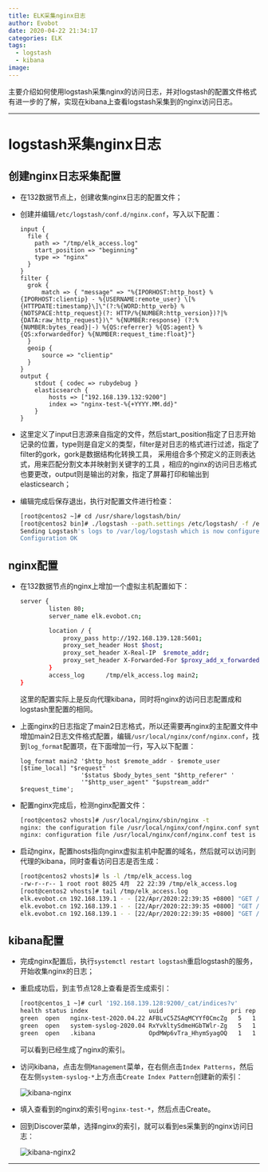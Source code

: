 ```yaml
---
title: ELK采集nginx日志
author: Evobot
date: 2020-04-22 21:34:17
categories: ELK
tags:
  - logstash
  - kibana
image:
---
```










主要介绍如何使用logstash采集nginx的访问日志，并对logstash的配置文件格式有进一步的了解，实现在kibana上查看logstash采集到的nginx访问日志。

<!--more-->

---

# logstash采集nginx日志

## 创建nginx日志采集配置

- 在132数据节点上，创建收集nginx日志的配置文件；

- 创建并编辑`/etc/logstash/conf.d/nginx.conf`，写入以下配置：

  ```
  input {
    file {
      path => "/tmp/elk_access.log"
      start_position => "beginning"
      type => "nginx"
    }
  }
  filter {
    grok {
        match => { "message" => "%{IPORHOST:http_host} %{IPORHOST:clientip} - %{USERNAME:remote_user} \[%{HTTPDATE:timestamp}\]\"(?:%{WORD:http_verb} %{NOTSPACE:http_request}(?: HTTP/%{NUMBER:http_version})?|%{DATA:raw_http_request})\" %{NUMBER:response} (?:%{NUMBER:bytes_read}|-) %{QS:referrer} %{QS:agent} %{QS:xforwardedfor} %{NUMBER:request_time:float}"}
    }
    geoip {
        source => "clientip"
    }
  }
  output {
      stdout { codec => rubydebug }
      elasticsearch {
          hosts => ["192.168.139.132:9200"]
          index => "nginx-test-%{+YYYY.MM.dd}"
      }
  }
  
  ```

- 这里定义了input日志源来自指定的文件，然后start_position指定了日志开始记录的位置，type则是自定义的类型，filter是对日志的格式进行过滤，指定了filter的gork，gork是数据结构化转换工具， 采用组合多个预定义的正则表达式，用来匹配分割文本并映射到关键字的工具 ，相应的nginx的访问日志格式也要更改，output则是输出的对象，指定了屏幕打印和输出到elasticsearch；

- 编辑完成后保存退出，执行对配置文件进行检查：

  ```bash
  [root@centos2 ~]# cd /usr/share/logstash/bin/
  [root@centos2 bin]# ./logstash --path.settings /etc/logstash/ -f /etc/logstash/conf.d/nginx.conf --config.test_and_exit
  Sending Logstash's logs to /var/log/logstash which is now configured via log4j2.properties
  Configuration OK
  
  ```

## nginx配置

- 在132数据节点的nginx上增加一个虚拟主机配置如下：

  ```bash
  server {
          listen 80;
          server_name elk.evobot.cn;
  
          location / {
              proxy_pass http://192.168.139.128:5601;
              proxy_set_header Host $host;
              proxy_set_header X-Real-IP  $remote_addr;
              proxy_set_header X-Forwarded-For $proxy_add_x_forwarded_for;
          }
          access_log      /tmp/elk_access.log main2;
  }
  
  ```

  这里的配置实际上是反向代理kibana，同时将nginx的访问日志配置成和logstash里配置的相同。

- 上面nginx的日志指定了main2日志格式，所以还需要再nginx的主配置文件中增加main2日志文件格式配置，编辑`/usr/local/nginx/conf/nginx.conf`，找到`log_format`配置项，在下面增加一行，写入以下配置：

  ```
  log_format main2 '$http_host $remote_addr - $remote_user [$time_local] "$request" '
                   '$status $body_bytes_sent "$http_referer" '
                   '"$http_user_agent" "$upstream_addr" $request_time';
  
  ```

- 配置nginx完成后，检测nginx配置文件：

  ```bash
  [root@centos2 vhosts]# /usr/local/nginx/sbin/nginx -t
  nginx: the configuration file /usr/local/nginx/conf/nginx.conf syntax is ok
  nginx: configuration file /usr/local/nginx/conf/nginx.conf test is successful
  
  ```

- 启动nginx，配置hosts指向nginx虚拟主机中配置的域名，然后就可以访问到代理的kibana，同时查看访问日志是否生成：

  ```bash
  [root@centos2 vhosts]# ls -l /tmp/elk_access.log
  -rw-r--r-- 1 root root 8025 4月  22 22:39 /tmp/elk_access.log
  [root@centos2 vhosts]# tail /tmp/elk_access.log
  elk.evobot.cn 192.168.139.1 - - [22/Apr/2020:22:39:35 +0800] "GET /plugins/kibana/assets/wrench.svg HTTP/1.1" 200 290 "http://elk.evobot.cn/app/kibana" "Mozilla/5.0 (Windows NT 10.0; Win64; x64) AppleWebKit/537.36 (KHTML, like Gecko) Chrome/81.0.4044.113 Safari/537.36" "192.168.139.128:5601" 0.028
  elk.evobot.cn 192.168.139.1 - - [22/Apr/2020:22:39:35 +0800] "GET /plugins/kibana/assets/settings.svg HTTP/1.1" 200 308 "http://elk.evobot.cn/app/kibana" "Mozilla/5.0 (Windows NT 10.0; Win64; x64) AppleWebKit/537.36 (KHTML, like Gecko) Chrome/81.0.4044.113 Safari/537.36" "192.168.139.128:5601" 0.018
  elk.evobot.cn 192.168.139.1 - - [22/Apr/2020:22:39:35 +0800] "GET /bundles/ae11252ad19209059498cac1cd1addd7.svg HTTP/1.1" 2001188 "http://elk.evobot.cn/bundles/commons.style.css?v=16070" "Mozilla/5.0 (Windows NT 10.0; Win64; x64) AppleWebKit/537.36 (KHTML, like Gecko) Chrome/81.0.4044.113 Safari/537.36" "192.168.139.128:5601" 0.015
  
  ```

## kibana配置

- 完成nginx配置后，执行`systemctl restart logstash`重启logstash的服务，开始收集nginx的日志；

- 重启成功后，到主节点128上查看是否生成索引：

  ```bash
  [root@centos_1 ~]# curl '192.168.139.128:9200/_cat/indices?v'
  health status index                 uuid                   pri rep docs.count docs.deleted store.size pri.store.size
  green  open   nginx-test-2020.04.22 AFBLvC5ZSAqMCYYf0CmcZg   5   1         27            0    200.8kb        100.4kb
  green  open   system-syslog-2020.04 RxYvkltySdmeHGbTWlr-Zg   5   1        189            0    702.7kb        368.9kb
  green  open   .kibana               OpdMWp6vTra_HhymSyagOQ   1   1          2            1     27.2kb         13.6kb
  
  ```

  可以看到已经生成了nginx的索引。

- 访问kibana，点击左侧`Management`菜单，在右侧点击`Index Patterns`，然后在左侧`system-syslog-*`上方点击`Create Index Pattern`创建新的索引：

  ![kibana-nginx](https://s1.ax1x.com/2020/04/22/JUYzwQ.png)

- 填入查看到的nginx的索引号`nginx-test-*`，然后点击Create。

- 回到Discover菜单，选择nginx的索引，就可以看到es采集到的nginx访问日志：

  ![kibana-nginx2](https://s1.ax1x.com/2020/04/22/JUtB1P.png)

---

